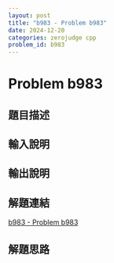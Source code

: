```yaml
---
layout: post
title: "b983 - Problem b983"
date: 2024-12-20
categories: zerojudge cpp
problem_id: b983
---
```


# Problem b983

## 題目描述



## 輸入說明



## 輸出說明



## 解題連結

[b983 - Problem b983](https://zerojudge.tw/ShowProblem?problemid=b983)

## 解題思路


